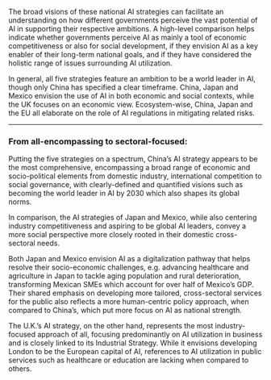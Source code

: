 The broad visions of these national AI strategies can facilitate an understanding on how different governments perceive the vast potential of AI in supporting their respective ambitions. A high-level comparison helps indicate whether governments perceive AI as mainly a tool of economic competitiveness or also for social development, if they envision AI as a key enabler of their long-term national goals, and if they have considered the holistic range of issues surrounding AI utilization.

In general, all five strategies feature an ambition to be a world leader in AI, though only China has specified a clear timeframe. China, Japan and Mexico envision the use of AI in both economic and social contexts, while the UK focuses on an economic view. Ecosystem-wise, China, Japan and the EU all elaborate on the role of AI regulations in mitigating related risks.

-------

### From all-encompassing to sectoral-focused:
Putting the five strategies on a spectrum, China’s AI strategy appears to be the most comprehensive, encompassing a broad range of economic and socio-political elements from domestic industry, international competition to social governance, with clearly-defined and quantified visions such as becoming the world leader in AI by 2030 which also shapes its global norms. 

In comparison, the AI strategies of Japan and Mexico, while also centering industry competitiveness and aspiring to be global AI leaders, convey a more social perspective more closely rooted in their domestic cross-sectoral needs. 

Both Japan and Mexico envision AI as a digitalization pathway that helps resolve their socio-economic challenges, e.g. advancing healthcare and agriculture in Japan to tackle aging population and rural deterioration, transforming Mexican SMEs which account for over half of Mexico’s GDP. Their shared emphasis on developing more tailored, cross-sectoral services for the public also reflects a more human-centric policy approach, when compared to China’s, which put more focus on AI as national strength. 

The U.K.’s AI strategy, on the other hand, represents the most industry-focused approach of all, focusing predominantly on AI utilization in business and is closely linked to its Industrial Strategy. While it envisions developing London to be the European capital of AI, references to AI utilization in public services such as healthcare or education are lacking when compared to others.

